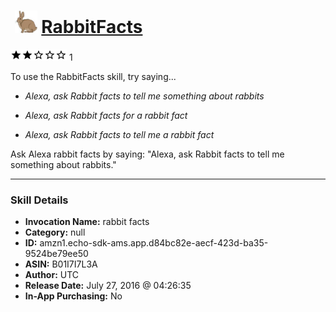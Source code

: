# &nbsp;<img src="skill_icon" alt="RabbitFacts icon" width="36"> [RabbitFacts](http://alexa.amazon.com/#skills/amzn1.echo-sdk-ams.app.d84bc82e-aecf-423d-ba35-9524be79ee50)
![2 stars](../../images/ic_star_black_18dp_1x.png)![2 stars](../../images/ic_star_black_18dp_1x.png)![2 stars](../../images/ic_star_border_black_18dp_1x.png)![2 stars](../../images/ic_star_border_black_18dp_1x.png)![2 stars](../../images/ic_star_border_black_18dp_1x.png) 1

To use the RabbitFacts skill, try saying...

* *Alexa, ask Rabbit facts to tell me something about rabbits*

* *Alexa, ask Rabbit facts for a rabbit fact*

* *Alexa, ask Rabbit facts to tell me a rabbit fact*

Ask Alexa rabbit facts by saying:
"Alexa, ask Rabbit facts to tell me something about rabbits."

***

### Skill Details

* **Invocation Name:** rabbit facts
* **Category:** null
* **ID:** amzn1.echo-sdk-ams.app.d84bc82e-aecf-423d-ba35-9524be79ee50
* **ASIN:** B01I7I7L3A
* **Author:** UTC
* **Release Date:** July 27, 2016 @ 04:26:35
* **In-App Purchasing:** No
